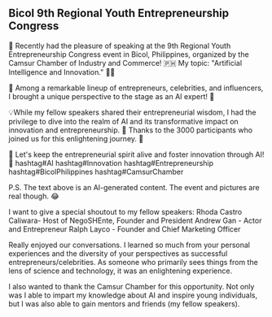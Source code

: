 ## Bicol 9th Regional Youth Entrepreneurship Congress

🎤 Recently had the pleasure of speaking at the 9th Regional Youth Entrepreneurship Congress event in Bicol, Philippines, organized by the Camsur Chamber of Industry and Commerce! 🇵🇭 My topic: "Artificial Intelligence and Innovation." 🤖💡

💫 Among a remarkable lineup of entrepreneurs, celebrities, and influencers, I brought a unique perspective to the stage as an AI expert! 🚀

💡While my fellow speakers shared their entrepreneurial wisdom, I had the privilege to dive into the realm of AI and its transformative impact on innovation and entrepreneurship. 🌟 Thanks to the 3000 participants who joined us for this enlightening journey. 👥

🌟 Let's keep the entrepreneurial spirit alive and foster innovation through AI! 💬 hashtag#AI hashtag#Innovation hashtag#Entrepreneurship hashtag#BicolPhilippines hashtag#CamsurChamber

P.S. The text above is an AI-generated content. The event and pictures are real though. 😂

I want to give a special shoutout to my fellow speakers:
Rhoda Castro Caliwara- Host of NegoSHEnte, Founder and President
Andrew Gan - Actor and Entrepreneur
Ralph Layco - Founder and Chief Marketing Officer

Really enjoyed our conversations. I learned so much from your personal experiences and the diversity of your perspectives as successful entrepreneurs/celebrities. As someone who primarily sees things from the lens of science and technology, it was an enlightening experience.

I also wanted to thank the Camsur Chamber for this opportunity. Not only was I able to impart my knowledge about AI and inspire young individuals, but I was also able to gain mentors and friends (my fellow speakers).
